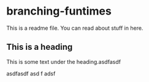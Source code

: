 # branching-funtimes

This is a readme file. You can read about stuff in here.

## This is a heading

This is some text under the heading.asdfasdf


asdfasdf
asd
f
adsf
